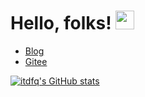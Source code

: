 # Hello, folks! <img src="https://raw.githubusercontent.com/MartinHeinz/MartinHeinz/master/wave.gif" width="30px">

* [Blog](https://itdfq.com)
* [Gitee](https://gitee.com/godchin)

<!-- <h1 align="center">
  <a href="https://sunguoqi.com/">
    <img src="https://itdfq.com?lines=console.log(study%20hard%20and%20make%20progress%20every%20day);好好学习,天天向上!&center=true&size=27">
  </a>
</h1> -->


[![itdfq's GitHub stats](https://github-readme-stats.vercel.app/api?username=itdfq&show_icons=true&theme=tokyonight)](https://github.com/anuraghazra/github-readme-stats)

